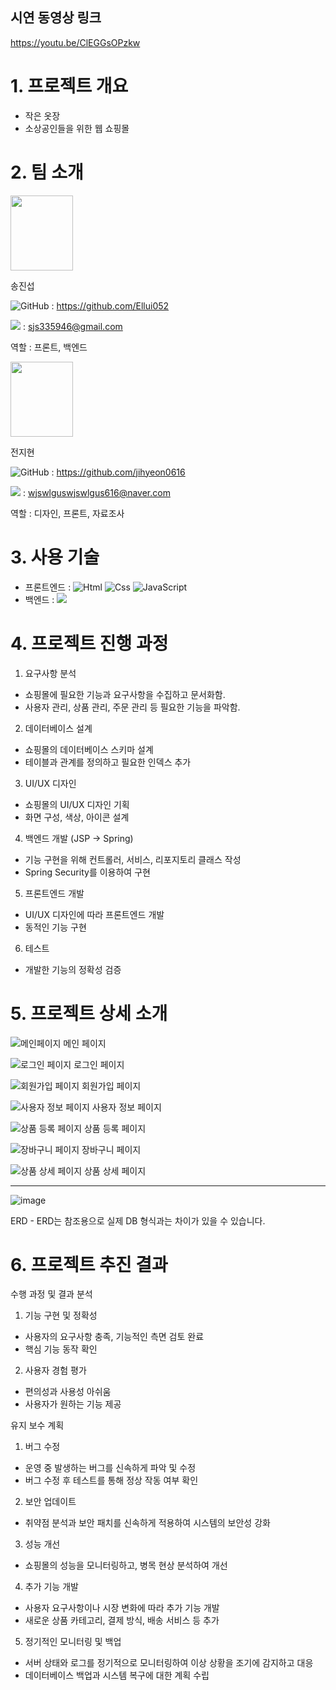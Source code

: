 ## 시연 동영상 링크
 https://youtu.be/ClEGGsOPzkw 

# 1. 프로젝트 개요

- 작은 옷장
- 소상공인들을 위한 웹 쇼핑몰

# 2. 팀 소개

<img src="https://github.com/Episode23/Episode23/assets/89927726/40b761bb-b8dd-4ebb-908b-119a97d96a73" width="100" height="120"/>

송진섭

<img alt="GitHub" src ="https://img.shields.io/badge/GitHub-181717.svg?&style=for-the-badge&logo=GitHub&logoColor=white"/> : https://github.com/Ellui052

<img src="https://img.shields.io/badge/Mail-EA4335?style=flat-square&logo=Gmail&logoColor=black"/> : sjs335946@gmail.com

역할 : 프론트, 백엔드

<img src="https://github.com/Episode23/Episode23/assets/89927726/e811c7bb-9329-4a68-a04b-16af1335c18d" width="100" height="120"/>

전지현

<img alt="GitHub" src ="https://img.shields.io/badge/GitHub-181717.svg?&style=for-the-badge&logo=GitHub&logoColor=white"/> : https://github.com/jihyeon0616

<img src="https://img.shields.io/badge/Mail-EA4335?style=flat-square&logo=Gmail&logoColor=black"/> : wjswlguswjswlgus616@naver.com

역할 : 디자인, 프론트, 자료조사

# 3. 사용 기술
- 프론트엔드 : <img alt="Html" src ="https://img.shields.io/badge/HTML5-E34F26.svg?&style=for-the-badge&logo=HTML5&logoColor=white"/> <img alt="Css" src ="https://img.shields.io/badge/CSS3-1572B6.svg?&style=for-the-badge&logo=CSS3&logoColor=white"/> <img alt="JavaScript" src ="https://img.shields.io/badge/JavaScriipt-F7DF1E.svg?&style=for-the-badge&logo=JavaScript&logoColor=black"/>
- 백엔드 :   <img src="https://img.shields.io/badge/Spring%20Boot-6DB33F?style=flat-square&logo=Spring%20Boot&logoColor=black"/>

# 4. 프로젝트 진행 과정
1. 요구사항 분석
- 쇼핑몰에 필요한 기능과 요구사항을 수집하고 문서화함.
- 사용자 관리, 상품 관리, 주문 관리 등 필요한 기능을 파악함.
2. 데이터베이스 설계
- 쇼핑몰의 데이터베이스 스키마 설계
- 테이블과 관계를 정의하고 필요한 인덱스 추가
3. UI/UX 디자인
- 쇼핑몰의 UI/UX 디자인 기획
- 화면 구성, 색상, 아이콘 설계
4. 백엔드 개발 (JSP → Spring)
- 기능 구현을 위해 컨트롤러, 서비스, 리포지토리 클래스 작성
- Spring Security를 이용하여 구현
5. 프론트엔드 개발
- UI/UX 디자인에 따라 프론트엔드 개발
- 동적인 기능 구현
6. 테스트
- 개발한 기능의 정확성 검증

# 5. 프로젝트 상세 소개
![메인페이지](https://github.com/Episode23/Episode23/assets/89927726/2b54bf87-e9fe-43cb-9cf7-51c832be3e7c)
메인 페이지

![로그인 페이지](https://user-images.githubusercontent.com/89927726/250426076-ebcfd441-bd0d-4fb8-9349-24a125f71851.jpg)
로그인 페이지

![회원가입 페이지](https://user-images.githubusercontent.com/89927726/250426130-c6219411-9749-4b3b-9f2b-facf9dd0a480.jpg)
회원가입 페이지

![사용자 정보 페이지](https://user-images.githubusercontent.com/89927726/250426184-4a01b051-f442-4b21-8992-f35a67cc629a.jpg)
사용자 정보 페이지

![상품 등록 페이지](https://user-images.githubusercontent.com/89927726/250426257-b48e1b36-8562-4e90-9da4-b6cb2bdd56ee.jpg)
상품 등록 페이지

![장바구니 페이지](https://github.com/Episode23/Episode23/assets/89927726/94bab008-e39b-4141-a215-317e4c484069)
장바구니 페이지

![상품 상세 페이지](https://github.com/Episode23/Episode23/assets/89927726/89b1abec-ae9f-4138-a051-4cb6ed463958)
상품 상세 페이지

----
![image](https://github.com/Episode23/Episode23/assets/89927726/84ca9159-d9ef-4796-827d-7ff3a80a1823)

ERD - ERD는 참조용으로 실제 DB 형식과는 차이가 있을 수 있습니다.

# 6. 프로젝트 추진 결과
수행 과정 및 결과 분석
1. 기능 구현 및 정확성
- 사용자의 요구사항 충족, 기능적인 측면 검토 완료
- 핵심 기능 동작 확인
2. 사용자 경험 평가
- 편의성과 사용성 아쉬움
- 사용자가 원하는 기능 제공

유지 보수 계획
1. 버그 수정
- 운영 중 발생하는 버그를 신속하게 파악 및 수정
- 버그 수정 후 테스트를 통해 정상 작동 여부 확인
2. 보안 업데이트
- 취약점 분석과 보안 패치를 신속하게 적용하여 시스템의 보안성 강화
3. 성능 개선
- 쇼핑몰의 성능을 모니터링하고, 병목 현상 분석하여 개선
4. 추가 기능 개발
- 사용자 요구사항이나 시장 변화에 따라 추가 기능 개발
- 새로운 상품 카테고리, 결제 방식, 배송 서비스 등 추가
5. 정기적인 모니터링 및 백업
- 서버 상태와 로그를 정기적으로 모니터링하여 이상 상황을 조기에 감지하고 대응
- 데이터베이스 백업과 시스템 복구에 대한 계획 수립
